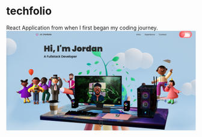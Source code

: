 # techfolio
React Application from when I first began my coding journey.
![Techfolio & Inspiration](https://github.com/JDevdsn/techfolio/blob/master/Junior_Days.png?raw=true)
